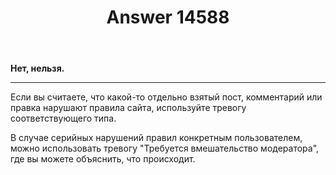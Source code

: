 ﻿---
title: "Answer 14588"
se.owner.user_id: 337980
se.owner.display_name: "Anton Menshov"
se.owner.link: "https://ru.meta.stackoverflow.com/users/337980/anton-menshov"
se.answer_id: 14588
se.question_id: 14586
se.post_type: answer
se.is_accepted: True
---
<p><strong>Нет, нельзя.</strong></p>
<hr />
<p>Если вы считаете, что какой-то отдельно взятый пост, комментарий или правка нарушают правила сайта, используйте тревогу соответствующего типа.</p>
<p>В случае серийных нарушений правил конкретным пользователем, можно использовать тревогу &quot;Требуется вмешательство модератора&quot;, где вы можете объяснить, что происходит.</p>
